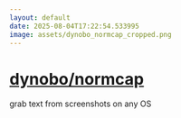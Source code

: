 ```yaml
---
layout: default
date: 2025-08-04T17:22:54.533995
image: assets/dynobo_normcap_cropped.png
---
```


# [dynobo/normcap](https://github.com/dynobo/normcap)

grab text from screenshots on any OS
